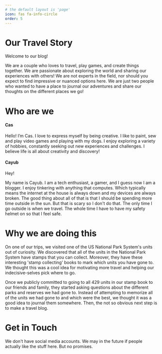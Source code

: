 ```yaml
---
# the default layout is 'page'
icon: fas fa-info-circle
order: 5
---
```


# Our Travel Story

Welcome to our blog!

We are a couple who loves to travel, play games, and create things together. We are passionate about exploring the world and sharing our experiences with others! We are not experts in the field, nor should you expect to find impressive or nuanced options here. We are just two people who wanted to have a place to journal our adventures and share our thoughts on the different places we go!


# Who are we

#### Cas

Hello! 
I’m Cas. I love to express myself by being creative. I like to paint, sew and play video games and playing with my dogs. I enjoy exploring a variety of hobbies, constantly seeking out new experiences and challenges. I believe life is all about creativity and discovery! 

#### Cayub

Hey!

My name is Cayub. I am a tech enthusiast, a gamer, and I guess now I am a blogger. I enjoy tinkering with anything that computes. Which typically means the internet at the house is always down and my devices are always broken. The good thing about all of that is that I should be spending more time outside in the sun. But that is scary so I don't do that. The only time I go outside is when we travel. The whole time I have to have my safety helmet on so that I feel safe.


# Why we are doing this

On one of our trips, we visited one of the US National Park System's units out of curiosity. We discovered that all of the units in the National Park System have stamps that you can collect. Moreover, they have these interesting 'stamp collecting' books to mark which units you have gone to. We thought this was a cool idea for motivating more travel and helping our indecisive-selves pick where to go. 

Once we publicly committed to going to all 429 units in our stamp book to our friends and family, they started asking questions about the different parks and reserves we had gone to. Instead of attempting to memorize all of the units we had gone to and which were the best, we thought it was a good idea to journal them somewhere. Then, the not so obvious next step is to make a travel blog.


# Get in Touch

We don't have social media accounts. We may in the future if people actually like the stuff here. But no promises.
